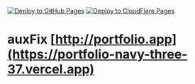 [![Deploy to GitHub Pages](https://github.com/auxfix/portfolio/actions/workflows/pages.ci.yml/badge.svg?branch=github-pages-ci)](https://github.com/auxfix/portfolio/actions/workflows/pages.ci.yml)
[![Deploy to CloudFlare Pages](https://github.com/auxfix/portfolio/actions/workflows/cloudflare.ci.yml/badge.svg?branch=cloudflare-deploy)](https://github.com/auxfix/portfolio/actions/workflows/cloudflare.ci.yml)

# auxFix [http://portfolio.app](https://portfolio-navy-three-37.vercel.app)


